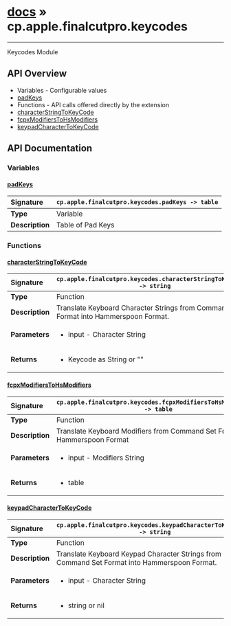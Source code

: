 # [docs](index.md) » cp.apple.finalcutpro.keycodes
---

Keycodes Module

## API Overview
* Variables - Configurable values
 * [padKeys](#padkeys)
* Functions - API calls offered directly by the extension
 * [characterStringToKeyCode](#characterstringtokeycode)
 * [fcpxModifiersToHsModifiers](#fcpxmodifierstohsmodifiers)
 * [keypadCharacterToKeyCode](#keypadcharactertokeycode)

## API Documentation

### Variables

#### [padKeys](#padkeys)
| <span style="float: left;">**Signature**</span> | <span style="float: left;">`cp.apple.finalcutpro.keycodes.padKeys -> table` </span>                                                          |
| -----------------------------------------------------|---------------------------------------------------------------------------------------------------------|
| **Type**                                             | Variable                                                                                         |
| **Description**                                      | Table of Pad Keys                                                                                         |

### Functions

#### [characterStringToKeyCode](#characterstringtokeycode)
| <span style="float: left;">**Signature**</span> | <span style="float: left;">`cp.apple.finalcutpro.keycodes.characterStringToKeyCode() -> string` </span>                                                          |
| -----------------------------------------------------|---------------------------------------------------------------------------------------------------------|
| **Type**                                             | Function                                                                                         |
| **Description**                                      | Translate Keyboard Character Strings from Command Set Format into Hammerspoon Format.                                                                                         |
| **Parameters**                                       | <ul><li>input - Character String</li></ul> |
| **Returns**                                          | <ul><li>Keycode as String or ""</li></ul>          |

#### [fcpxModifiersToHsModifiers](#fcpxmodifierstohsmodifiers)
| <span style="float: left;">**Signature**</span> | <span style="float: left;">`cp.apple.finalcutpro.keycodes.fcpxModifiersToHsModifiers() -> table` </span>                                                          |
| -----------------------------------------------------|---------------------------------------------------------------------------------------------------------|
| **Type**                                             | Function                                                                                         |
| **Description**                                      | Translate Keyboard Modifiers from Command Set Format into Hammerspoon Format                                                                                         |
| **Parameters**                                       | <ul><li>input - Modifiers String</li></ul> |
| **Returns**                                          | <ul><li>table</li></ul>          |

#### [keypadCharacterToKeyCode](#keypadcharactertokeycode)
| <span style="float: left;">**Signature**</span> | <span style="float: left;">`cp.apple.finalcutpro.keycodes.keypadCharacterToKeyCode() -> string` </span>                                                          |
| -----------------------------------------------------|---------------------------------------------------------------------------------------------------------|
| **Type**                                             | Function                                                                                         |
| **Description**                                      | Translate Keyboard Keypad Character Strings from Command Set Format into Hammerspoon Format.                                                                                         |
| **Parameters**                                       | <ul><li>input - Character String</li></ul> |
| **Returns**                                          | <ul><li>string or nil</li></ul>          |

